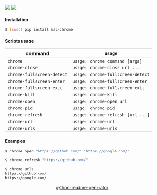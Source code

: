 <!--
https://pypi.org/project/readme-generator/
https://pypi.org/project/python-readme-generator/
-->

[![](https://img.shields.io/badge/OS-macOS-blue.svg?longCache=True)]()
[![](https://img.shields.io/badge/language-AppleScript-blue.svg?longCache=True)]()

#### Installation
```bash
$ [sudo] pip install mac-chrome
```

#### Scripts usage
command|`usage`
-|-
`chrome` |`usage: chrome command [args]`
`chrome-close` |`usage: chrome-close url ...`
`chrome-fullscreen-detect` |`usage: chrome-fullscreen-detect`
`chrome-fullscreen-enter` |`usage: chrome-fullscreen-enter`
`chrome-fullscreen-exit` |`usage: chrome-fullscreen-exit`
`chrome-kill` |`usage: chrome-kill`
`chrome-open` |`usage: chrome-open url`
`chrome-pid` |`usage: chrome-pid`
`chrome-refresh` |`usage: chrome-refresh [url ...]`
`chrome-url` |`usage: chrome-url`
`chrome-urls` |`usage: chrome-urls`

#### Examples
```bash
$ chrome open "https://github.com/" "https://google.com/"
```

```bash
$ chrome refresh "https://github.com/"
```

```bash
$ chrome urls
https://github.com/
https://google.com/
```

<p align="center">
    <a href="https://pypi.org/project/python-readme-generator/">python-readme-generator</a>
</p>